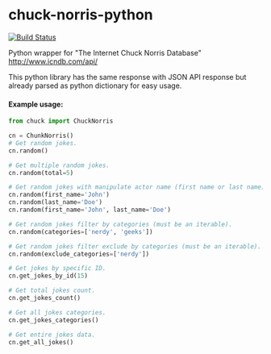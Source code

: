 # chuck-norris-python
[![Build Status](https://travis-ci.org/Keda87/chuck-norris-python.svg?branch=master)](https://travis-ci.org/Keda87/chuck-norris-python)

Python wrapper for "The Internet Chuck Norris Database" http://www.icndb.com/api/

This python library has the same response with JSON API response but already parsed as python dictionary for easy usage.

#### Example usage:
```python
from chuck import ChuckNorris

cn = ChunkNorris()
# Get random jokes.
cn.random()

# Get multiple random jokes.
cn.random(total=5)

# Get random jokes with manipulate actor name (first name or last name).
cn.random(first_name='John')
cn.random(last_name='Doe')
cn.random(first_name='John', last_name='Doe')

# Get random jokes filter by categories (must be an iterable).
cn.random(categories=['nerdy', 'geeks'])

# Get random jokes filter exclude by categories (must be an iterable).
cn.random(exclude_categories=['nerdy'])

# Get jokes by specific ID.
cn.get_jokes_by_id(15)

# Get total jokes count.
cn.get_jokes_count()

# Get all jokes categories.
cn.get_jokes_categories()

# Get entire jokes data.
cn.get_all_jokes()
```

